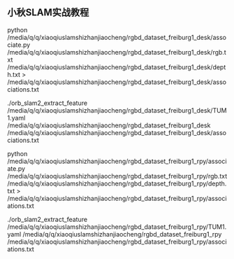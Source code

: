 ## 小秋SLAM实战教程

python /media/q/q/xiaoqiuslamshizhanjiaocheng/rgbd_dataset_freiburg1_desk/associate.py /media/q/q/xiaoqiuslamshizhanjiaocheng/rgbd_dataset_freiburg1_desk/rgb.txt /media/q/q/xiaoqiuslamshizhanjiaocheng/rgbd_dataset_freiburg1_desk/depth.txt > /media/q/q/xiaoqiuslamshizhanjiaocheng/rgbd_dataset_freiburg1_desk/associations.txt

./orb_slam2_extract_feature /media/q/q/xiaoqiuslamshizhanjiaocheng/rgbd_dataset_freiburg1_desk/TUM1.yaml /media/q/q/xiaoqiuslamshizhanjiaocheng/rgbd_dataset_freiburg1_desk /media/q/q/xiaoqiuslamshizhanjiaocheng/rgbd_dataset_freiburg1_desk/associations.txt



python /media/q/q/xiaoqiuslamshizhanjiaocheng/rgbd_dataset_freiburg1_rpy/associate.py /media/q/q/xiaoqiuslamshizhanjiaocheng/rgbd_dataset_freiburg1_rpy/rgb.txt /media/q/q/xiaoqiuslamshizhanjiaocheng/rgbd_dataset_freiburg1_rpy/depth.txt > /media/q/q/xiaoqiuslamshizhanjiaocheng/rgbd_dataset_freiburg1_rpy/associations.txt


./orb_slam2_extract_feature /media/q/q/xiaoqiuslamshizhanjiaocheng/rgbd_dataset_freiburg1_rpy/TUM1.yaml /media/q/q/xiaoqiuslamshizhanjiaocheng/rgbd_dataset_freiburg1_rpy /media/q/q/xiaoqiuslamshizhanjiaocheng/rgbd_dataset_freiburg1_rpy/associations.txt

